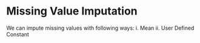 # Missing Value Imputation
We can impute missing values with following ways:
i. Mean
ii. User Defined Constant
